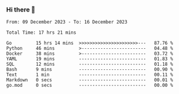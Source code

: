 ### Hi there 👋

<!--
**zhumeme/zhumeme** is a ✨ _special_ ✨ repository because its `README.md` (this file) appears on your GitHub profile.

Here are some ideas to get you started:

- 🔭 I’m currently working on ...
- 🌱 I’m currently learning ...
- 👯 I’m looking to collaborate on ...
- 🤔 I’m looking for help with ...
- 💬 Ask me about ...
- 📫 How to reach me: ...
- 😄 Pronouns: ...
- ⚡ Fun fact: ...
-->

<!--START_SECTION:waka-->

```all_time
From: 09 December 2023 - To: 16 December 2023

Total Time: 17 hrs 21 mins

Go         15 hrs 14 mins  >>>>>>>>>>>>>>>>>>>>>>---   87.76 %
Python     46 mins         >------------------------   04.48 %
Docker     38 mins         >------------------------   03.72 %
YAML       19 mins         -------------------------   01.83 %
SQL        12 mins         -------------------------   01.18 %
Bash       9 mins          -------------------------   00.90 %
Text       1 min           -------------------------   00.11 %
Markdown   0 secs          -------------------------   00.01 %
go.mod     0 secs          -------------------------   00.00 %
```

<!--END_SECTION:waka-->
